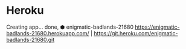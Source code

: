 # Heroku

Creating app... done, ⬢ enigmatic-badlands-21680
https://enigmatic-badlands-21680.herokuapp.com/ | https://git.heroku.com/enigmatic-badlands-21680.git